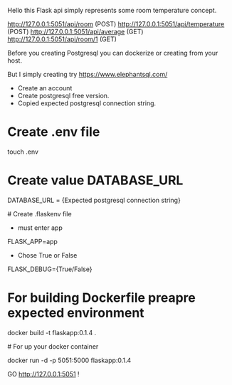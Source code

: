 Hello this Flask api simply represents some room temperature concept.

http://127.0.0.1:5051/api/room (POST)
http://127.0.0.1:5051/api/temperature (POST)
http://127.0.0.1:5051/api/average (GET)
http://127.0.0.1:5051/api/room/1 (GET)

Before you creating Postgresql you can dockerize or creating from your host. 

But I simply creating try https://www.elephantsql.com/ 

- Create an account
- Create postgresql free version.
- Copied expected postgresql connection string.

# Create .env file

touch .env

# Create value DATABASE_URL 

DATABASE_URL = {Expected postgresql connection string}

# Create .flaskenv file

* must enter app

FLASK_APP=app 

* Chose True or False

FLASK_DEBUG={True/False} 

# For building Dockerfile preapre expected environment

docker build -t flaskapp:0.1.4 . 

# For up your docker container

docker run -d -p 5051:5000 flaskapp:0.1.4

GO http://127.0.0.1:5051 ! 